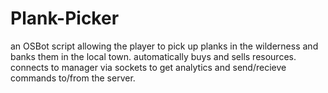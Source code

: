 # Plank-Picker

an OSBot script allowing the player to pick up planks in the wilderness and banks them in the local town. automatically buys and sells resources. connects to manager via sockets to get analytics and send/recieve commands to/from the server.
